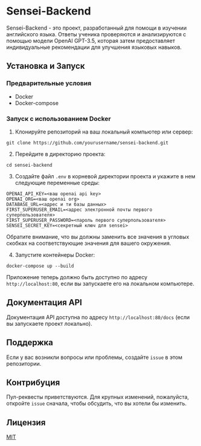 # Sensei-Backend

Sensei-Backend - это проект, разработанный для помощи в изучении английского языка. Ответы ученика проверяются и анализируются с помощью модели OpenAI GPT-3.5, которая затем предоставляет индивидуальные рекомендации для улучшения языковых навыков.

## Установка и Запуск

### Предварительные условия

* Docker
* Docker-compose

### Запуск с использованием Docker

1. Клонируйте репозиторий на ваш локальный компьютер или сервер:

```
git clone https://github.com/yourusername/sensei-backend.git
```

2. Перейдите в директорию проекта:

```
cd sensei-backend
```

3. Создайте файл `.env` в корневой директории проекта и укажите в нем следующие переменные среды:

```
OPENAI_API_KEY=<ваш openai api key>
OPENAI_ORG=<ваш openai org>
DATABASE_URL=<адрес и ти базы данных>
FIRST_SUPERUSER_EMAIL=<адрес электронной почты первого суперпользователя>
FIRST_SUPERUSER_PASSWORD=<пароль первого суперпользователя>
SENSEI_SECRET_KEY=<секретный ключ для sensei>
```

Обратите внимание, что вы должны заменить все значения в угловых скобках на соответствующие значения для вашего окружения.

4. Запустите контейнеры Docker:

```
docker-compose up --build
```

Приложение теперь должно быть доступно по адресу `http://localhost:80`, если вы запускаете его на локальном компьютере.

## Документация API

Документация API доступна по адресу `http://localhost:80/docs` (если вы запускаете проект локально).

## Поддержка

Если у вас возникли вопросы или проблемы, создайте `issue` в этом репозитории.

## Контрибуция

Пул-реквесты приветствуются. Для крупных изменений, пожалуйста, откройте `issue` сначала, чтобы обсудить, что вы хотели бы изменить.

## Лицензия

[MIT](https://choosealicense.com/licenses/mit/)
